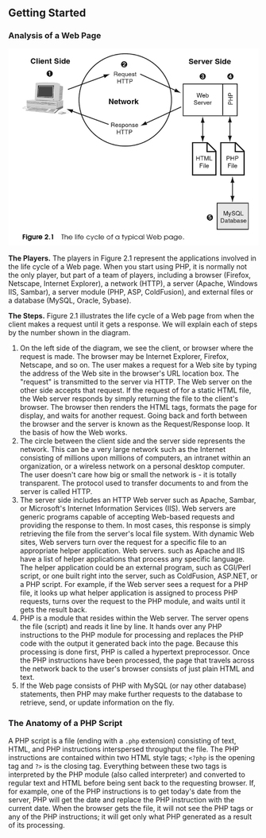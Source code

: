 ## Getting Started
### Analysis of a Web Page

![The life cycle of a typical Web page](web_page_life_cycle.png)

**The Players.** The players in Figure 2.1 represent the applications involved in the life cycle of a Web page. When you start using PHP, it is normally not the only player, but part of a team of players, including a browser (Firefox, Netscape, Internet Explorer), a network (HTTP), a server (Apache, Windows IIS, Sambar), a server module (PHP, ASP, ColdFusion), and external files or a database (MySQL, Oracle, Sybase).

**The Steps.** Figure 2.1 illustrates the life cycle of a Web page from when the client makes a request until it gets a response. We will explain each of steps by the number shown in the diagram.

1. On the left side of the diagram, we see the client, or browser where the request is made. The browser may be Internet Explorer, Firefox, Netscape, and so on. The user makes a request for a Web site by typing the address of the Web site in the browser's URL location box. The "request" is transmitted to the server via HTTP. The Web server on the other side accepts that request. If the request of for a static HTML file, the Web server responds by simply returning the file to the client's browser. The browser then renders the HTML tags, formats the page for display, and waits for another request. Going back and forth between the browser and the server is known as the Request/Response loop. It the basis of how the Web works.
2. The circle between the client side and the server side represents the network. This can be a very large network such as the Internet consisting of millions upon millions of computers, an intranet within an organization, or a wireless network on a personal desktop computer. The user doesn't care how big or small the network is - it is totally transparent. The protocol used to transfer documents to and from the server is called HTTP.
3. The server side includes an HTTP Web server such as Apache, Sambar, or Microsoft's Internet Information Services (IIS). Web servers are generic programs capable of accepting Web-based requests and providing the response to them. In most cases, this response is simply retrieving the file from the server's local file system. With dynamic Web sites, Web servers turn over the request for a specific file to an appropriate helper application. Web servers. such as Apache and IIS have a list of helper applications that process any specific language. The helper application could be an external program, such as CGI/Perl script, or one built right into the server, such as ColdFusion, ASP.NET, or a PHP script. For example, if the Web server sees a request for a PHP file, it looks up what helper application is assigned to process PHP requests, turns over the request to the PHP module, and waits until it gets the result back.
4. PHP is a module that resides within the Web server. The server opens the file (script) and reads it line by line. It hands over any PHP instructions to the PHP module for processing and replaces the PHP code with the output it generated back into the page. Because this processing is done first, PHP is called a hypertext preprocessor. Once the PHP instructions have been processed, the page that travels across the network back to the user's browser consists of just plain HTML and text.
5. If the Web page consists of PHP with MySQL (or nay other database) statements, then PHP may make further requests to the database to retrieve, send, or update information on the fly.

### The Anatomy of a PHP Script
A PHP script is a file (ending with a `.php` extension) consisting of text, HTML, and PHP instructions interspersed throughput the file. The PHP instructions are contained within two HTML style tags; `<?php` is the opening tag and `?>` is the closing tag. Everything between these two tags is interpreted by the PHP module (also called interpreter) and converted to regular text and HTML before being sent back to the requesting browser. If, for example, one of the PHP instructions is to get today's date from the server, PHP will get the date and replace the PHP instruction with the current date. When the browser gets the file, it will not see the PHP tags or any of the PHP instructions; it will get only what PHP generated as a result of its processing.
